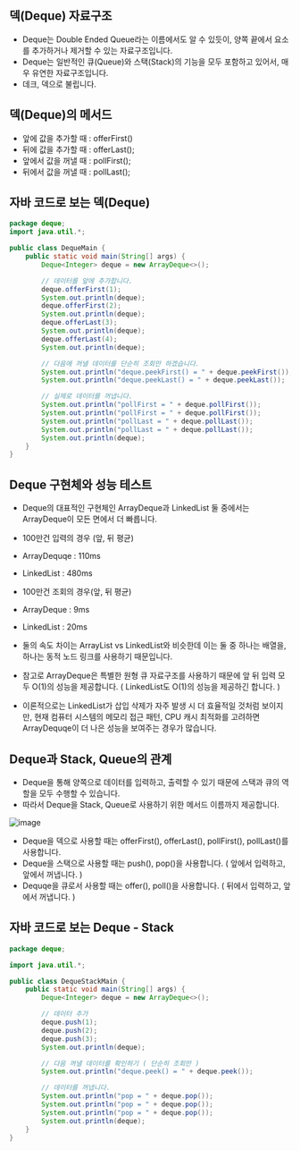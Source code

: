 덱(Deque) 자료구조
----------------------------------------
- Deque는 Double Ended Queue라는 이름에서도 알 수 있듯이, 양쪽 끝에서 요소를 추가하거나 제거할 수 있는 자료구조입니다.
- Deque는 일반적인 큐(Queue)와 스택(Stack)의 기능을 모두 포함하고 있어서, 매우 유연한 자료구조입니다.
- 데크, 덱으로 불립니다.

덱(Deque)의 메서드
---------------------------------------
- 앞에 값을 추가할 때 : offerFirst()
- 뒤에 값을 추가할 때 : offerLast();
- 앞에서 값을 꺼낼 때 : pollFirst();
- 뒤에서 값을 꺼낼 때 : pollLast();

자바 코드로 보는 덱(Deque)
---------------------------------------
```java
package deque;
import java.util.*;

public class DequeMain {
    public static void main(String[] args) {
        Deque<Integer> deque = new ArrayDeque<>();

        // 데이터를 앞에 추가합니다.
        deque.offerFirst(1);
        System.out.println(deque);
        deque.offerFirst(2);
        System.out.println(deque);
        deque.offerLast(3);
        System.out.println(deque);
        deque.offerLast(4);
        System.out.println(deque);

        // 다음에 꺼낼 데이터를 단순히 조회만 하겠습니다.
        System.out.println("deque.peekFirst() = " + deque.peekFirst());
        System.out.println("deque.peekLast() = " + deque.peekLast());

        // 실제로 데이터를 꺼냅니다.
        System.out.println("pollFirst = " + deque.pollFirst());
        System.out.println("pollFirst = " + deque.pollFirst());
        System.out.println("pollLast = " + deque.pollLast());
        System.out.println("pollLast = " + deque.pollLast());
        System.out.println(deque);
    }
}
```

Deque 구현체와 성능 테스트
-----------------------------------------
- Deque의 대표적인 구현체인 ArrayDeque과 LinkedList 둘 중에서는 ArrayDeque이 모든 면에서 더 빠릅니다.

- 100만건 입력의 경우 (앞, 뒤 평균)
- ArrayDequqe : 110ms
- LinkedList : 480ms

- 100만건 조회의 경우(앞, 뒤 평균)
- ArrayDeque : 9ms
- LinkedList : 20ms

- 둘의 속도 차이는 ArrayList vs LinkedList와 비슷한데 이는 둘 중 하나는 배열을, 하나는 동적 노드 링크를 사용하기 때문입니다.
- 참고로 ArrayDeque은 특별한 원형 큐 자료구조를 사용하기 때문에 앞 뒤 입력 모두 O(1)의 성능을 제공합니다. ( LinkedList도 O(1)의 성능을 제공하긴 합니다. )
- 이론적으로는 LinkedList가 삽입 삭제가 자주 발생 시 더 효율적일 것처럼 보이지만, 현재 컴퓨터 시스템의 메모리 접근 패턴, CPU 캐시 최적화를 고려하면 ArrayDequqe이 더 나은 성능을 보여주는 경우가 많습니다.

Deque과 Stack, Queue의 관계
-------------------------------------------
- Deque을 통해 양쪽으로 데이터를 입력하고, 출력할 수 있기 때문에 스택과 큐의 역할을 모두 수행할 수 있습니다.
- 따라서 Deque을 Stack, Queue로 사용하기 위한 메서드 이름까지 제공합니다.
  
![image](https://github.com/user-attachments/assets/12147b51-0aff-4e58-9f7d-6f348e540795)

- Deque을 덱으로 사용할 때는 offerFirst(), offerLast(), pollFirst(), pollLast()를 사용합니다.
- Deque을 스택으로 사용할 때는 push(), pop()을 사용합니다. ( 앞에서 입력하고, 앞에서 꺼냅니다. )
- Dequqe을 큐로서 사용할 때는 offer(), poll()을 사용합니다. ( 뒤에서 입력하고, 앞에서 꺼냅니다. )

자바 코드로 보는 Deque - Stack
--------------------------------
```java
package deque;

import java.util.*;

public class DequeStackMain {
    public static void main(String[] args) {
        Deque<Integer> deque = new ArrayDeque<>();

        // 데이터 추가
        deque.push(1);
        deque.push(2);
        deque.push(3);
        System.out.println(deque);

        // 다음 꺼낼 데이터를 확인하기 ( 단순히 조회만 )
        System.out.println("deque.peek() = " + deque.peek());

        // 데이터를 꺼냅니다.
        System.out.println("pop = " + deque.pop());
        System.out.println("pop = " + deque.pop());
        System.out.println("pop = " + deque.pop());
        System.out.println(deque);
    }
}

```
